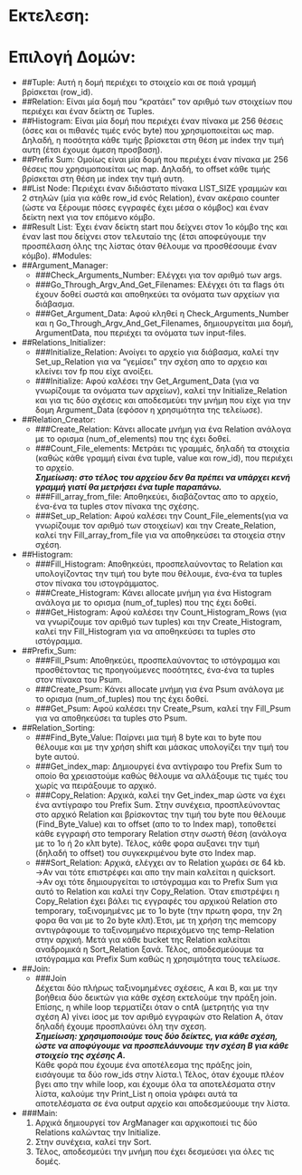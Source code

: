 # Εκτελεση:

# Επιλογή Δομών:
-  ##Tuple:
    Αυτή η δομή περιέχει το στοιχείο και σε ποιά γραμμή βρίσκεται (row_id). 
- ##Relation:
    Είναι μία δομή που “κρατάει” τον αριθμό των στοιχείων που περιέχει και έναν δείκτη σε Tuples. 
- ##Histogram:
    Είναι μία δομή που περιέχει έναν πίνακα με 256 θέσεις (όσες και οι πιθανές τιμές ενός byte) που χρησιμοποιείται ως map. Δηλαδή, η ποσότητα κάθε τιμής βρίσκεται στη θέση με index την τιμή αυτη (έτσι έχουμε άμεση προσβαση).
- ##Prefix Sum:
     Ομοίως είναι μία δομή που περιέχει έναν πίνακα με 256 θέσεις που χρησιμοποιείται ως map. Δηλαδή, το offset κάθε τιμής βρίσκεται στη θέση με index την τιμή αυτη.
- ##List Node:
    Περιέχει έναν διδιάστατο πίνακα LIST_SIZE γραμμών και 2 στηλών (μία για κάθε row_id ενός Relation), έναν ακέραιο counter (ώστε να ξέρουμε πόσες εγγραφές έχει μέσα ο κόμβος) και έναν δείκτη next για τον επόμενο κόμβο.
- ##Result List:
    Έχει έναν δείκτη start που δείχνει στον 1ο κόμβο της και έναν last που δείχνει στον τελευταίο της (έτσι αποφεύγουμε την προσπέλαση όλης της λίστας όταν θέλουμε να προσθέσουμε έναν κόμβο). 
#Modules:
- ##Argument_Manager:
    - ###Check_Arguments_Number: 
        Ελέγχει για τον αριθμό των args.
    - ###Go_Through_Argv_And_Get_Filenames:
        Ελέγχει ότι τα flags ότι έχουν δοθεί σωστά και αποθηκεύει τα ονόματα των αρχείων για διάβασμα. 
    - ###Get_Argument_Data:
        Αφού κληθεί η Check_Arguments_Number και η Go_Through_Argv_And_Get_Filenames, δημιουργείται μια δομή, ArgumentData, που περιέχει τα ονόματα των input-files.
- ##Relations_Initializer:
    - ###Initialize_Relation: 
        Ανοίγει το αρχείο για διάβασμα, καλεί την Set_up_Relation για να “γεμίσει” την σχέση απο το αρχειο και κλείνει τον fp που είχε ανοίξει. 
    - ###Initialize:
        Αφού καλέσει την Get_Argument_Data (για να γνωρίζουμε τα ονόματα των αρχείων), καλεί την Initialize_Relation και για τις δύο σχέσεις και αποδεσμεύει την μνήμη που είχε για την δομη Argument_Data (εφόσον η χρησιμότητα της τελείωσε).
- ##Relation_Creator:
    - ###Create_Relation: 
        Κάνει allocate μνήμη για ένα Relation ανάλογα με το ορισμα (num_of_elements) που της έχει δοθεί. 
    - ###Count_File_elements:
        Μετράει τις γραμμές, δηλαδή τα στοιχεία (καθώς κάθε γραμμή είναι ένα tuple, value και row_id), που περιέχει το αρχείο.<br/>
            ***Σημείωση: στο τέλος του αρχείου δεν θα πρέπει να υπάρχει κενή γραμμή γιατί θα μετρήσει ένα tuple παραπάνω.***
    - ###Fill_array_from_file:
        Αποθηκεύει, διαβάζοντας απο το αρχείο, ένα-ένα τα tuples στον πίνακα της σχέσης. 
    - ###Set_up_Relation:
        Αφού καλέσει την Count_File_elements(για να γνωρίζουμε τον αριθμό των στοιχείων) και την Create_Relation, καλεί την Fill_array_from_file για να αποθηκεύσει τα στοιχεία στην σχέση. 
- ##Histogram:
    - ###Fill_Histogram:
        Αποθηκεύει, προσπελαύνοντας το Relation και υπολογίζοντας την τιμή του byte που θέλουμε, ένα-ένα τα tuples στον πίνακα του ιστογράμματος.
    - ###Create_Histogram:
        Κάνει allocate μνήμη για ένα Histogram ανάλογα με το ορισμα (num_of_tuples) που της έχει δοθεί. 
    - ###Get_Histogram:
        Αφού καλέσει την Count_Histogram_Rows (για να γνωρίζουμε τον αριθμό των tuples) και την Create_Histogram, καλεί την Fill_Histogram για να αποθηκεύσει τα tuples στο ιστόγραμμα. 
- ##Prefix_Sum:
    - ###Fill_Psum:
        Αποθηκεύει, προσπελαύνοντας το ιστόγραμμα και προσθέτοντας τις προηγούμενες ποσότητες, ένα-ένα τα tuples στον πίνακα του Psum. 
    - ###Create_Psum:
        Κάνει allocate μνήμη για ένα Psum ανάλογα με το ορισμα (num_of_tuples) που της έχει δοθεί.
    - ###Get_Psum:
        Αφού καλέσει την Create_Psum, καλεί την Fill_Psum για να αποθηκεύσει τα tuples στο Psum.
- ##Relation_Sorting:
    - ###Find_Byte_Value:
        Παίρνει μια τιμή 8 byte και το byte που θέλουμε και με την χρήση shift και μάσκας υπολογίζει την τιμή του byte αυτού. 
    - ###Get_index_map:
         Δημιουργεί ένα αντίγραφο του Prefix Sum το οποίο θα χρειαστούμε καθώς θέλουμε να αλλάξουμε τις τιμές του χωρίς να πειράξουμε το αρχικό. 
    - ###Copy_Relation:
        Αρχικά, καλεί την Get_index_map ώστε να έχει ένα αντίγραφο του Prefix Sum. Στην συνέχεια, προσπλεύνοντας στο αρχικό Relation και βρίσκοντας την τιμή του byte που θέλουμε (Find_Byte_Value) και το offset (απο το το Index map), τοποθετεί κάθε εγγραφή στο temporary Relation στην σωστή θέση (ανάλογα με το 1ο ή 2ο κλπ byte). Τέλος, κάθε φορα αυξανει την τιμή (δηλαδή το offset) του συγκεκριμένου byte στο Index map. 
    - ###Sort_Relation:
        Αρχικά, ελέγχει αν το Relation χωράει σε 64 kb.\
        ->Αν ναι τότε επιστρέφει και απο την main καλείται η quicksort.\
        ->Αν οχι τότε δημιουργείται το ιστόγραμμα και το Prefix Sum για αυτό το Relation και καλεί την Copy_Relation. Όταν επιστρέψει η Copy_Relation έχει βάλει τις εγγραφές του αρχικού Relation στο temporary, ταξινομημένες με το 1ο byte (την πρωτη φορα, την 2η φορα θα ναι με το 2ο byte κλπ).Έτσι, με τη χρήση της memcopy αντιγράφουμε το ταξινομημένο περιεχόμενο της temp-Relation στην αρχική. Μετά για κάθε bucket της Relation καλείται αναδρομικά η Sort_Relation ξανά. Τέλος, αποδεσμεύουμε τα ιστόγραμμα και Prefix Sum καθώς η χρησιμότητα τους τελείωσε. 
- ##Join:
    - ###Join   
         Δέχεται δύο πλήρως ταξινομημένες σχέσεις, A και B, και με την βοήθεια δύο δεικτών για κάθε σχέση  εκτελούμε την πράξη join. Επίσης, η while loop τερματίζει όταν ο cntA (μετρητής για την σχέση A) γίνει ίσος με τον αριθμό εγγραφών στο Relation A, όταν δηλαδή έχουμε προσπλαύνει όλη την σχεση.\
         ***Σημείωση: χρησιμοποιούμε τους δύο δείκτες, για κάθε σχέση, ώστε να αποφύγουμε να προσπελάυνουμε την σχέση B για κάθε στοιχείο της σχέσης A.***<br/>
         Κάθε φορά που έχουμε ένα αποτέλεσμα της πράξης join, εισάγουμε τα δύο row_ids στην λίστα.\ 
         Τέλος, όταν έχουμε πλέον βγει απο την while loop, και έχουμε όλα τα αποτελέσματα στην λίστα, καλούμε την Print_List η οποία γράφει αυτά τα αποτελέσματα σε ένα output αρχείο και αποδεσμεύουμε την λίστα.          
- ###Main:
    1. Αρχικά δημιουργεί τον ArgManager και αρχικοποιεί τις δύο Relations καλώντας την Initialize. 
    2. Στην συνέχεια, καλεί την Sort. 	
    3. Τέλος, αποδεσμεύει την μνήμη που έχει δεσμεύσει για όλες τις δομές. 
